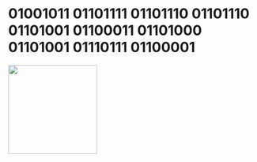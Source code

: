 # 01001011 01101111 01101110 01101110 01101001 01100011 01101000 01101001 01110111 01100001

<img height="180em" src="https://github-readme-stats.vercel.app/api?username=zveinn&show_icons=true&hide_border=true&&count_private=true&include_all_commits=true" />

